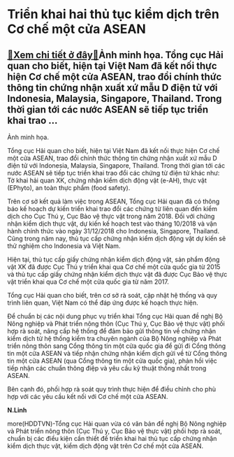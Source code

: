 Triển khai hai thủ tục kiểm dịch trên Cơ chế một cửa ASEAN
==========================================================

[:gift:Xem chi tiết ở đây:gift:](https://hddtvn.com/trien-khai-hai-thu-tuc-kiem-dich-tren-co-che-mot-cua-asean/)Ảnh minh họa. Tổng cục Hải quan cho biết, hiện tại Việt Nam đã kết nối thực hiện Cơ chế một cửa ASEAN, trao đổi chính thức thông tin chứng nhận xuất xứ mẫu D điện tử với Indonesia, Malaysia, Singapore, Thailand. Trong thời gian tới các nước ASEAN sẽ tiếp tục triển khai trao …
------------------------------------------------------------------------------------------------------------------------------------------------------------------------------------------------------------------------------------------------------------------------------------







 






 Ảnh minh họa. 


Tổng cục Hải quan cho biết, hiện tại Việt Nam đã kết nối thực hiện Cơ chế một cửa ASEAN, trao đổi chính thức thông tin chứng nhận xuất xứ mẫu D điện tử với Indonesia, Malaysia, Singapore, Thailand. Trong thời gian tới các nước ASEAN sẽ tiếp tục triển khai trao đổi các chứng từ điện tử khác như: Tờ khai hải quan XK, chứng nhận kiểm dịch động vật (e-AH), thực vật (EPhyto), an toàn thực phẩm (food safety).


 Trên cơ sở kết quả làm việc trong ASEAN, Tổng cục Hải quan đã có thông báo kế hoạch dự kiến triển khai trao đổi các chứng từ liên quan đến kiểm dịch cho Cục Thú y, Cục Bảo vệ thực vật trong năm 2018. Đối với chứng nhận kiểm dịch thực vật, dự kiến kế hoạch test vào tháng 10/2018 và vận hành chính thức vào ngày 31/12/2018 cho Indonesia, Singapore, Thailand. Cũng trong năm nay, thủ tục cấp chứng nhận kiểm dịch động vật dự kiến sẽ thử nghiệm cho Indonesia và Việt Nam.


 Hiện tại, thủ tục cấp giấy chứng nhận kiểm dịch động vật, sản phẩm động vật XK đã được Cục Thú y triển khai qua Cơ chế một cửa quốc gia từ 2015 và thủ tục cấp giấy chứng nhận kiểm dịch thực vật đã được Cục Bảo vệ thực vật triển khai qua Cơ chế một cửa quốc gia từ năm 2017.


 Tổng cục Hải quan cho biết, trên cơ sở rà soát, cập nhật hệ thống và quy trình liên quan, Việt Nam có thể đáp ứng được kế hoạch thực hiện.


 Để chuẩn bị các nội dung phục vụ triển khai Tổng cục Hải quan đề nghị Bộ Nông nghiệp và Phát triển nông thôn (Cục Thú y, Cục Bảo vệ thực vật) phối hợp rà soát, nâng cấp hệ thống để đảm bảo gửi thông tin về chứng nhận kiểm dịch từ hệ thống kiểm tra chuyên ngành của Bộ Nông nghiệp và Phát triển nông thôn sang Cổng thông tin một cửa quốc gia để gửi đi Cổng thông tin một cửa ASEAN và tiếp nhận chứng nhận kiểm dịch gửi về từ Cổng thông tin một cửa ASEAN (qua Cổng thông tin một cửa quốc gia), phản hồi việc tiếp nhận các chuẩn thông điệp và yêu cầu kỹ thuật thống nhất trong ASEAN.


 Bên cạnh đó, phối hợp rà soát quy trình thực hiện để điều chỉnh cho phù hợp với các yêu cầu kết nối với Cơ chế một cửa ASEAN.






**N.Linh**



more(HDDTVN)-Tổng cục Hải quan vừa có văn bản đề nghị Bộ Nông nghiệp và Phát triển nông thôn (Cục Thú y, Cục Bảo vệ thực vật) phối hợp rà soát, chuẩn bị các điều kiện cần thiết để triển khai hai thủ tục cấp chứng nhận kiểm dịch thực vật, kiểm dịch động vật trên Cơ chế một cửa ASEAN.

